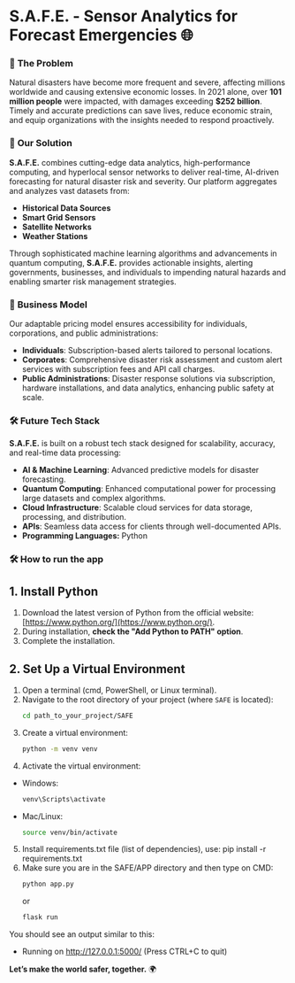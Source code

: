 # **S.A.F.E. - Sensor Analytics for Forecast Emergencies 🌐**

### 🚨 **The Problem**
Natural disasters have become more frequent and severe, affecting millions worldwide and causing extensive economic losses. In 2021 alone, over **101 million people** were impacted, with damages exceeding **$252 billion**. Timely and accurate predictions can save lives, reduce economic strain, and equip organizations with the insights needed to respond proactively.

### 🌟 **Our Solution**
**S.A.F.E.** combines cutting-edge data analytics, high-performance computing, and hyperlocal sensor networks to deliver real-time, AI-driven forecasting for natural disaster risk and severity. Our platform aggregates and analyzes vast datasets from:
- **Historical Data Sources**
- **Smart Grid Sensors**
- **Satellite Networks**
- **Weather Stations**

Through sophisticated machine learning algorithms and advancements in quantum computing, **S.A.F.E.** provides actionable insights, alerting governments, businesses, and individuals to impending natural hazards and enabling smarter risk management strategies.

### 💼 **Business Model**
Our adaptable pricing model ensures accessibility for individuals, corporations, and public administrations:
- **Individuals**: Subscription-based alerts tailored to personal locations.
- **Corporates**: Comprehensive disaster risk assessment and custom alert services with subscription fees and API call charges.
- **Public Administrations**: Disaster response solutions via subscription, hardware installations, and data analytics, enhancing public safety at scale.

### 🛠️ **Future Tech Stack**
**S.A.F.E.** is built on a robust tech stack designed for scalability, accuracy, and real-time data processing:
- **AI & Machine Learning**: Advanced predictive models for disaster forecasting.
- **Quantum Computing**: Enhanced computational power for processing large datasets and complex algorithms.
- **Cloud Infrastructure**: Scalable cloud services for data storage, processing, and distribution.
- **APIs**: Seamless data access for clients through well-documented APIs.
- **Programming Languages:** Python


### 🛠️ **How to run the app**

## 1. Install Python
1. Download the latest version of Python from the official website: [https://www.python.org/](https://www.python.org/).
2. During installation, **check the "Add Python to PATH" option**.
3. Complete the installation.

## 2. Set Up a Virtual Environment
1. Open a terminal (cmd, PowerShell, or Linux terminal).
2. Navigate to the root directory of your project (where `SAFE` is located):
   ```bash
   cd path_to_your_project/SAFE
3. Create a virtual environment:
    ```bash
    python -m venv venv
    ```
4. Activate the virtual environment:
- Windows: 
    ```bash
    venv\Scripts\activate
- Mac/Linux: 
    ```bash
    source venv/bin/activate
5. Install requirements.txt file (list of dependencies), use:
pip install -r requirements.txt
6. Make sure you are in the SAFE/APP directory and then type on CMD:
    ```bash
    python app.py
    ```
    or 
    ```bash
    flask run
    ```
You should see an output similar to this:
* Running on http://127.0.0.1:5000/ (Press CTRL+C to quit)



**Let’s make the world safer, together.** 🌍
